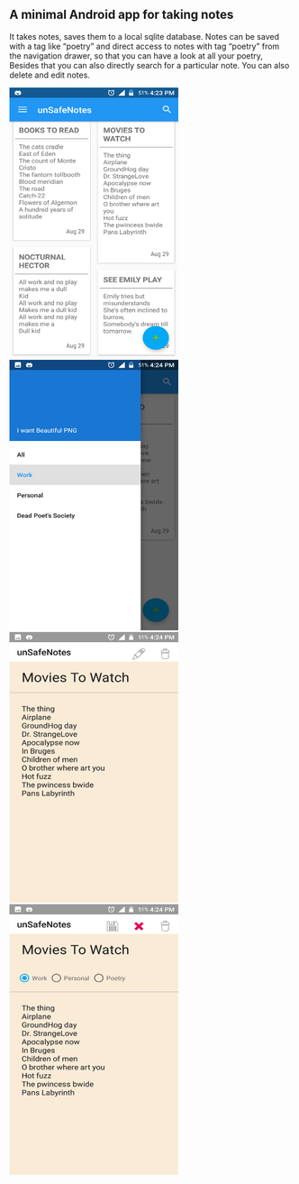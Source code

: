 ## A minimal Android app for taking notes

It takes notes, saves them to a local sqlite database. Notes can be saved with 	a tag like “poetry” and direct access to notes with tag “poetry” from the navigation 	drawer, so that you can have a look at all your poetry, Besides that you can also directly	search for a particular note. You can also delete and edit notes.

<img src="/screenshots/Screenshot_20160829-162352.png" width="300px" height="480px">

<img src="/screenshots/Screenshot_20160829-162405.png" width="300px" height="480px">

<img src="/screenshots/Screenshot_20160829-162413.png" width="300px" height="480px">

<img src="/screenshots/Screenshot_20160829-162418.png" width="300px" height="480px">
